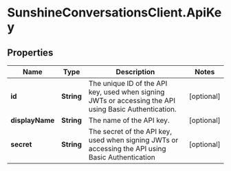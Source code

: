 # SunshineConversationsClient.ApiKey

## Properties

Name | Type | Description | Notes
------------ | ------------- | ------------- | -------------
**id** | **String** | The unique ID of the API key, used when signing JWTs or accessing the API using Basic Authentication. | [optional] 
**displayName** | **String** | The name of the API key. | [optional] 
**secret** | **String** | The secret of the API key, used when signing JWTs or accessing the API using Basic Authentication | [optional] 


